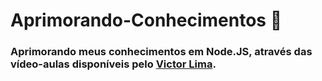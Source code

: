 # Aprimorando-Conhecimentos :mag_right:

### Aprimorando meus conhecimentos em Node.JS, através das vídeo-aulas disponíveis pelo [Victor Lima](https://www.youtube.com/watch?v=LLqq6FemMNQ&list=PLJ_KhUnlXUPtbtLwaxxUxHqvcNQndmI4B&index=2&ab_channel=VictorLima-GuiadoProgramador).



